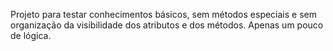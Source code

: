 Projeto para testar conhecimentos básicos, sem métodos especiais e sem organização da visibilidade dos atributos e dos métodos. Apenas um pouco de lógica.
